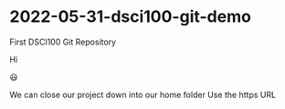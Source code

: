 # 2022-05-31-dsci100-git-demo
First DSCI100 Git Repository 

Hi 

😃

We can close our project down into our home folder
Use the https URL